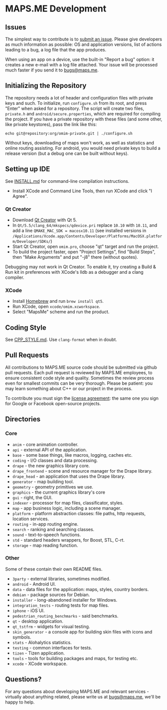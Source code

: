 # MAPS.ME Development

## Issues

The simplest way to contribute is to [submit an issue](https://github.com/mapsme/omim/issues).
Please give developers as much information as possible: OS and application versions,
list of actions leading to a bug, a log file that the app produces.

When using an app on a device, use the built-in "Report a bug" option:
it creates a new e-mail with a log file attached. Your issue will be processed much
faster if you send it to bugs@maps.me.

## Initializing the Repository

The repository needs a lot of header and configuration files with private keys and such.
To initialize, run `configure.sh` from its root, and press "Enter" when asked for a
repository. The script will create two files, `private.h` and `android/secure.properties`,
which are required for compiling the project. If you have a private repository with
these files (and some other, like private keystores), pass the link like this:

    echo git@repository:org/omim-private.git | ./configure.sh

Without keys, downloading of maps won't work, as well as statistics and online routing
assisting. For android, you would need private keys to build a release version (but
a debug one can be built without keys).

## Setting up IDE

See [INSTALL.md](INSTALL.md) for command-line compilation instructions.

* Install XCode and Command Line Tools, then run XCode and click "I Agree".

### Qt Creator

* Download [Qt Creator](http://www.qt.io/download-open-source/) with Qt 5.
* In `Qt/5.5/clang_64/mkspecs/qdevice.pri` replace `10.10` with `10.11`, and
    add a line `QMAKE_MAC_SDK = macosx10.11` (see installed versions in
    `/Applications/Xcode.app/Contents/Developer/Platforms/MacOSX.platform/Developer/SDKs/`)
* Start Qt Creator, open `omim.pro`, choose "qt" target and run the project.
* To build the project faster, open "Project Settings", find "Build Steps", then
    "Make Arguments" and put "-j8" there (without quotes).

Debugging may not work in Qt Creator. To enable it, try creating a Build & Run kit in
preferences with XCode's lldb as a debugger and a clang compiler.

### XCode

* Install [Homebrew](http://brew.sh/) and run `brew install qt5`.
* Run XCode, open `xcode/omim.xcworkspace`.
* Select "MapsMe" scheme and run the product.

## Coding Style

See [CPP_STYLE.md](CPP_STYLE.md). Use `clang-format` when in doubt.

## Pull Requests

All contributions to MAPS.ME source code should be submitted via github pull requests.
Each pull request is reviewed by MAPS.ME employees, to ensure consistent code style
and quality. Sometimes the review process even for smallest commits can be
very thorough. Please be patient: you may learn something about C++ or our
project in the process.

To contribute you must sign the [license agreement](CLA.md): the same one you
sign for Google or Facebook open-source projects.

## Directories

### Core

* `anim` - core animation controller.
* `api` - external API of the application.
* `base` - some base things, like macros, logging, caches etc.
* `coding` - I/O classes and data processing.
* `drape` - the new graphics library core.
* `drape_frontend` - scene and resource manager for the Drape library.
* `drape_head` - an application that uses the Drape library.
* `generator` - map building tool.
* `geometry` - geometry primitives we use.
* `graphics` - the current graphics library's core
* `gui` - right, the GUI.
* `indexer` - processor for map files, classificator, styles.
* `map` - app business logic, including a scene manager.
* `platform` - platform abstraction classes: file paths, http requests, location services.
* `routing` - in-app routing engine.
* `search` - ranking and searching classes.
* `sound` - text-to-speech functions.
* `std` - standard headers wrappers, for Boost, STL, C-rt.
* `storage` - map reading function.

### Other

Some of these contain their own README files.

* `3party` - external libraries, sometimes modified.
* `android` - Android UI.
* `data` - data files for the application: maps, styles, country borders.
* `debian` - package sources for Debian.
* `installer` - long-abandoned installer for Windows.
* `integration_tests` - routing tests for map files.
* `iphone` - iOS UI.
* `pedestrian_routing_benchmarks` - said benchmarks.
* `qt` - desktop application.
* `qt_tstfrm` - widgets for visual testing.
* `skin_generator` - a console app for building skin files with icons and symbols.
* `stats` - Alohalytics statistics.
* `testing` - common interfaces for tests.
* `tizen` - Tizen application.
* `tools` - tools for building packages and maps, for testing etc.
* `xcode` - XCode workspace.

## Questions?

For any questions about developing MAPS.ME and relevant services - virtually about anything related,
please write us at bugs@maps.me, we'll be happy to help.
